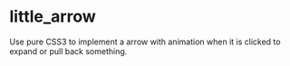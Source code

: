 # little_arrow
Use pure CSS3 to implement a arrow with animation when it is clicked to expand or pull back something.